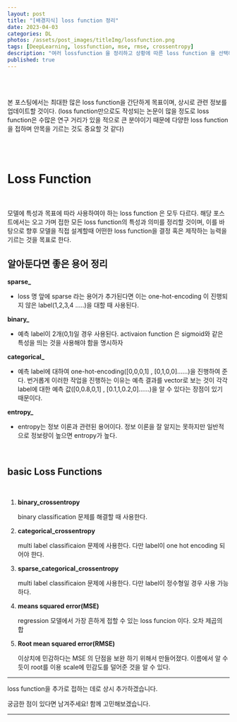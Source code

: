 ```yaml
---
layout: post
title: "[배경지식] loss function 정리"
date: 2023-04-03
categories: DL
photos: /assets/post_images/titleImg/lossfunction.png
tags: [DeepLearning, lossfunction, mse, rmse, crossentropy] 
description: "여러 lossfunction 을 정리하고 상황에 따른 loss function 을 선택하는 능력을 길러보자"
published: true
---
```


<br/>
<br/>

본 포스팅에서는 최대한 많은 loss function을 간단하게  목표이며, 상시로 관련 정보를 업데이트할 것이다.
(loss function만으로도 작성되는 논문이 많을 정도로 loss function은 수많은 연구 거리가
 있을 적으로 큰 분야이기 때문에 다양한 loss function을 접하며 안목을 기르는 것도 중요할 것 같다)

<br/>
<br/>

# Loss Function


<br/>



모델에 특성과 목표에 따라 사용하여야 하는 loss function 은 모두 다르다. 해당 포스트에서는 오고 가며 접한 모든 loss function의 특성과 의미를 정리할 것이며, 이를 바탕으로 향후 모델을 직접 설계할때 어떤한 loss function을 결정 혹은 제작하는 능력을 기르는 것을 목표로 한다.


## 알아둔다면 좋은 용어 정리

**sparse_**

- loss 명 앞에 sparse 라는 용어가 추가된다면 이는 one-hot-encoding 이 진행되지 않은 label(1,2,3,4 …..)을 대할 때 사용된다.

**binary_**

- 예측 label이 2개(0,1)일 경우 사용된다. activaion function 은 sigmoid와 같은 특성을 띄는 것을 사용해야 함을 명시하자

**categorical_**

- 예측 label에 대하여 one-hot-encoding([0,0,0,1] , [0,1,0,0]……)을 진행하여 준다. 번거롭게 이러한 작업을 진행하는 이유는 예측 결과를 vector로 보는 것이 각각 label에 대한 예측 값([0,0.8,0,1] , [0.1,1,0.2,0]……)을 알 수 있다는 장점이 있기 때문이다.

**entropy_**

- entropy는 정보 이론과 관련된 용어이다. 정보 이론을 잘 알지는 못하지만 일반적으로 정보량이 높으면 entropy가 높다.


<br/>

## basic Loss Functions 

<br/>


1. ****binary_crossentropy****
    
    binary classification 문제를 해결할 때 사용한다.  
    
2. ****categorical_crossentropy****
    
    multi label classificaion 문제에 사용한다. 다만 label이 one hot encoding 되어야 한다. 
    
3. ****sparse_categorical_crossentropy****
    
    multi label classificaion 문제에 사용한다.  다만 label이 정수형일 경우 사용 가능하다. 

4. ****means squared error(MSE)****
    
    regression 모델에서 가장 흔하게 접할 수 있는 loss funcion 이다. 오차 제곱의 합
    
5. **Root mean squared error(RMSE)**
    
    이상치에 민감하다는 MSE 의 단점을 보완 하기 위해서 만들어졌다.   이름에서 알 수듯이 root를 이용 scale에 민감도를 덜어준 것을 알 수 있다. 
    

---

loss function을 추가로 접하는 데로 상시 추가하겠습니다.
<br/>

궁금한 점이 있다면 남겨주세요! 함께 고민해보겠습니다.

------------------------